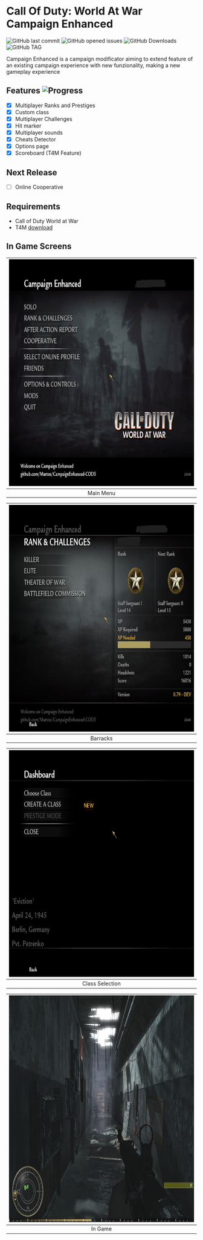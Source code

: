 # Call Of Duty: World At War Campaign Enhanced

![GitHub last commit](https://img.shields.io/github/last-commit/Martos/CampaignEnhanced-COD5?style=for-the-badge)
![GitHub opened issues](https://img.shields.io/github/issues/Martos/CampaignEnhanced-COD5?style=for-the-badge)
![GitHub Downloads](https://img.shields.io/github/downloads/Martos/CampaignEnhanced-COD5/total?color=blue&style=for-the-badge)
![GitHub TAG](https://img.shields.io/github/v/tag/Martos/CampaignEnhanced-COD5?color=yellow&style=for-the-badge)

Campaign Enhanced is a campaign modificator aiming to extend feature of an existing campaign experience with new funzionality, making a new gameplay experience

## Features ![Progress](https://progress-bar.dev/86)

- [x] Multiplayer Ranks and Prestiges
- [x] Custom class
- [x] Multiplayer Challenges
- [x] Hit marker
- [x] Multiplayer sounds
- [x] Cheats Detector
- [x] Options page
- [x] Scoreboard (T4M Feature)

## Next Release

- [ ] Online Cooperative

## Requirements

- Call of Duty World at War
- T4M [download](https://github.com/iAmThatMichael/T4M)

## In Game Screens
| <img src="screens/1.png?raw=true" width="800" height="600" /> |
|:-:|
| Main Menu |

| <img src="screens/2.png?raw=true" width="800" height="600" /> |
|:-:|
| Barracks |

| <img src="screens/3.png?raw=true" width="800" height="600" /> |
|:-:|
| Class Selection |

| <img src="screens/4.png?raw=true" width="800" height="600" /> |
|:-:|
| In Game |
